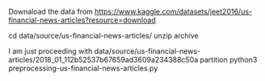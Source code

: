 
Downaload the data from https://www.kaggle.com/datasets/jeet2016/us-financial-news-articles?resource=download

cd data/source/us-financial-news-articles/
unzip archive

I am just proceeding with data/source/us-financial-news-articles/2018_01_112b52537b67659ad3609a234388c50a partition
python3 preprocessing-us-financial-news-articles.py